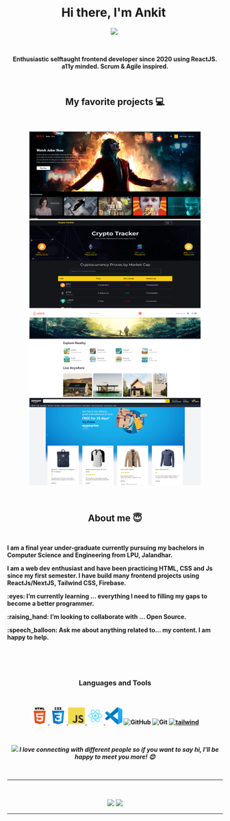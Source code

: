 <p>
  <h1 align="center"><b>Hi there, I'm Ankit <img src="https://docs.google.com/uc?export=download&id=166Ecq6uBl61U14OUlkHOHIBv2ArKoumJ" alt="" width="30"></h1>
</p>

<p align="center">
<a href="https://ankitsinghrawat.netlify.app/"><img src="https://img.shields.io/badge/PORTFOLIO-CC6699?style=for-the-badge&logoColor=white alt="Portfolio" /></a>&nbsp;
</p>
<br />
  
<p align="center">Enthusiastic selftaught frontend developer since 2020 using ReactJS. a11y minded. Scrum & Agile inspired.</p>
<br />
  
  <h2 align="center">My favorite projects 💻</h2>
<br />

<p align="center">
  <a href="https://netflix-ankit.netlify.app"><img width="400" src="https://github.com/ankitt01/Resume/blob/main/public/images/netflix.PNG" /></a> 
  <a href="https://crypto-tracker-website.netlify.app/"><img width="400" height="204.50px" src="https://github.com/ankitt01/Resume/blob/main/public/images/crypto.PNG" /></a> 
  <a href="https://airbnb-clone-website.vercel.app/"><img width="400" src="https://github.com/ankitt01/Resume/blob/main/public/images/airbnb.PNG" /> </a>
  <a href="https://amazon-nine-lyart.vercel.app/"><img width="400" src="https://github.com/ankitt01/Resume/blob/main/public/images/amazon.PNG" /></a>
</p>

<br />
  
<h2 align="center">About me 😇</h2>
<br />
<p>I am a final year under-graduate currently pursuing my bachelors in Computer Science and Engineering from LPU, Jalandhar.</p>
<p>I am a web dev enthusiast and have been practicing HTML, CSS and Js since my first semester. I have build many frontend projects using ReactJs/NextJS, Tailwind CSS, Firebase.</p>
  
<p>:eyes: I’m currently learning ... everything I need to filling my gaps to become a better programmer.</p>
<p>:raising_hand: I’m looking to collaborate with ... Open Source.</p>
<p>:speech_balloon: Ask me about anything related to... my content. I am happy to help.</p>
  
<br />
  
  <br />
<br />
<p>
<h3 align="center"> Languages and Tools</h3>
</p>
<br />
<p align="center">
<a href="https://www.w3.org/html/" target="_blank"> <img src="https://raw.githubusercontent.com/devicons/devicon/master/icons/html5/html5-original-wordmark.svg" alt="html5" width="40" height="40"/> </a>
<a href="https://www.w3schools.com/css/" target="_blank"> <img src="https://raw.githubusercontent.com/devicons/devicon/master/icons/css3/css3-original-wordmark.svg" alt="css3" width="40" height="40"/> </a>
<a href="https://developer.mozilla.org/en-US/docs/Web/JavaScript" target="_blank"> <img src="https://raw.githubusercontent.com/devicons/devicon/master/icons/javascript/javascript-original.svg" alt="javascript" width="40" height="40"/> </a>
<a href="https://reactjs.org/" target="_blank"> <img src="https://raw.githubusercontent.com/github/explore/80688e429a7d4ef2fca1e82350fe8e3517d3494d/topics/react/react.png" alt="react" width="40" height="40"/> </a>
<!--<a href="https://nextjs.org/" target="_blank"> <img src="https://github.com/YuriDevAT/YuriDevAT/blob/main/nextjs.png" alt="nextjs" width="40" height="40"/> </a>-->
<img alt="Visual Studio Code" width="40px" src="https://raw.githubusercontent.com/github/explore/80688e429a7d4ef2fca1e82350fe8e3517d3494d/topics/visual-studio-code/visual-studio-code.png" />
<img alt="GitHub" width="40px" src="https://raw.githubusercontent.com/jmnote/z-icons/master/svg/github.svg" />
<img alt="Git" width="40px" src="https://raw.githubusercontent.com/jmnote/z-icons/master/svg/git.svg" />
<a href="https://tailwindcss.com/" target="_blank"> <img src="https://www.vectorlogo.zone/logos/tailwindcss/tailwindcss-icon.svg" alt="tailwind" width="40" height="40"/> </a>  
<!--<a href="https://www.figma.com/" target="_blank"> <img src="https://www.vectorlogo.zone/logos/figma/figma-icon.svg" alt="figma" width="40" height="40"/> </a>-->
   </p>
<br />
<p align="center">
<img src="https://media.giphy.com/media/LnQjpWaON8nhr21vNW/giphy.gif" width="60"> <em><b>I love connecting with different people</b> so if you want to say <b>hi, I'll be happy to meet you more!</b> 😊</em>
</p>
<br />
  
  ---

<br />
<p align="center">
<img src="https://github-readme-stats.vercel.app/api?username=ankitt01&theme=radical&show_icons=true" width="410"/>
<img src="https://github-readme-stats.vercel.app/api/top-langs/?username=ankitt01&layout=compact&theme=radical" width="400" />
</p>

---
